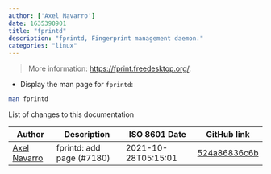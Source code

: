 ```yaml
---
author: ['Axel Navarro']
date: 1635390901
title: "fprintd"
description: "fprintd, Fingerprint management daemon."
categories: "linux"
---
```

> More information: <https://fprint.freedesktop.org/>.

- Display the man page for `fprintd`:

```bash
man fprintd
```
List of changes to this documentation


Author | Description | ISO 8601 Date | GitHub link
------|-----|-----|-----
[Axel Navarro](mailto:navarroaxel@gmail.com) | fprintd: add page (#7180) | 2021-10-28T05:15:01 | [524a86836c6b](https://github.com/tldr-pages/tldr/commit/524a86836c6ba257b345940091b6281a124b9c7f)


